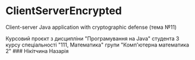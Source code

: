 # ClientServerEncrypted
Client-server Java application with cryptographic defense (тема №11)

Курсовий проєкт з дисципліни "Програмування на Java" студента 3 курсу спеціальності "111, Математика" групи "Комп'ютерна математика 2" ### Нікітчина Назарія  
